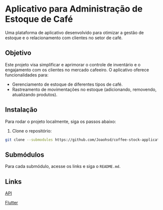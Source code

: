 # Aplicativo para Administração de Estoque de Café

Uma plataforma de aplicativo desenvolvido para otimizar a gestão de estoque e o relacionamento com clientes no setor de café.

## Objetivo

Este projeto visa simplificar e aprimorar o controle de inventário e o engajamento com os clientes no mercado cafeeiro. O aplicativo oferece funcionalidades para:

- Gerenciamento de estoque de diferentes tipos de café.
- Rastreamento de movimentações no estoque (adicionando, removendo, atualizando produtos).

## Instalação

Para rodar o projeto localmente, siga os passos abaixo:

1. Clone o repositório:
```bash
git clone --submodules https://github.com/Joaohsd/coffee-stock-application
```
## Submódulos
Para cada submódulo, acesse os links e siga o `README.md`.

## Links
<a href= "https://github.com/Joaohsd/coffee-stock-api">API</a>

<a href= "https://github.com/PedroPereiraGuimaraes/coffee-stock-application-frontend">Flutter</a>
